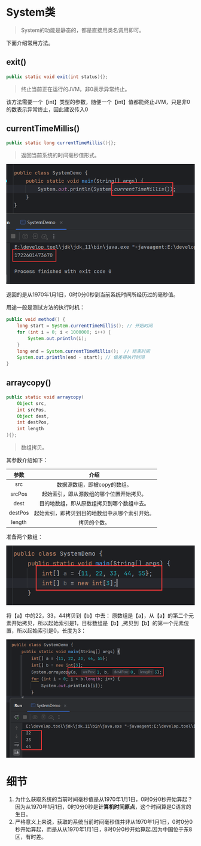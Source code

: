 # System类

> System的功能是静态的，都是直接用类名调用即可。

下面介绍常用方法。



## exit()

```java
public static void exit(int status){};
```

> 终止当前正在运行的JVM，非0表示异常终止。

该方法需要一个【int】类型的参数，随便一个【int】值都能终止JVM，只是非0的数表示异常终止，因此建议传入0



## currentTimeMillis()

```java
public static long currentTimeMillis(){};
```

> 返回当前系统的时间毫秒值形式。

![image-20240802202454278](assets/image-20240802202454278.png)

返回的是从1970年1月1日，0时0分0秒到当前系统时间所经历过的毫秒值。

用途一般是测试方法的执行时机：

```java
public void method() {
    long start = System.currentTimeMillis(); // 开始时间
    for (int i = 0; i < 1000000; i++) {
        System.out.println(i);
    }
    long end = System.currentTimeMillis();	// 结束时间
    System.out.println(end - start); // 做差得执行时间
}
```

## arraycopy()

```java
public static void arraycopy(
	Object src,
    int srcPos,
    Object dest,
    int destPos,
    int length
){};
```

> 数组拷贝。

其参数介绍如下：

|  参数   |                      介绍                      |
| :-----: | :--------------------------------------------: |
|   src   |          数据源数组，即被copy的数组。          |
| srcPos  |    起始索引，即从源数组的哪个位置开始拷贝。    |
|  dest   |   目的地数组，即从原数组拷贝到哪个数组中去。   |
| destPos | 起始索引，即拷贝到目的地数组中从哪个索引开始。 |
| length  |                  拷贝的个数。                  |

准备两个数组：

![image-20240802203911378](assets/image-20240802203911378.png)

将【a】中的22，33，44拷贝到【b】中去：
原数组是【a】，从【a】的第二个元素开始拷贝，所以起始索引是1，目标数组是【b】,拷贝到【b】的第一个元素位置，所以起始索引是0，长度为3：

![image-20240802204305635](assets/image-20240802204305635.png)



# 细节

1. 为什么获取系统的当前时间毫秒值是从1970年1月1日，0时0分0秒开始算起？因为从1970年1月1日，0时0分0秒是**计算机时间原点**，这个时间算是C语言的生日。
2. 严格意义上来说，获取的系统当前时间毫秒值并非从1970年1月1日，0时0分0秒开始算起，而是从从1970年1月1日，8时0分0秒开始算起.因为中国位于东8区，有时差。